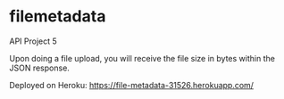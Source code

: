 # filemetadata
API Project 5

Upon doing a file upload, you will receive the file size in bytes within the JSON response.

Deployed on Heroku: https://file-metadata-31526.herokuapp.com/
